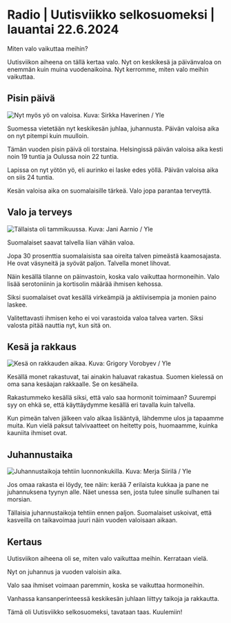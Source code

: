 # Radio \| Uutisviikko selkosuomeksi \| lauantai 22.6.2024

Miten valo vaikuttaa meihin?

Uutisviikon aiheena on tällä kertaa valo. Nyt on keskikesä ja päivänvaloa on enemmän kuin muina vuodenaikoina. Nyt kerromme, miten valo meihin vaikuttaa.

## Pisin päivä

![Nyt myös yö on valoisa. Kuva: Sirkka Haverinen / Yle](https://images.cdn.yle.fi/image/upload/c_crop,h_2250,w_4000,x_0,y_375/ar_1.7777777777777777,c_fill,g_faces,h_431,w_767/dpr_1.0/q_auto:eco/f_auto/fl_lossy/v1667551688/39-10294326364cfc9d43ac)

Suomessa vietetään nyt keskikesän juhlaa, juhannusta. Päivän valoisa aika on nyt pitempi kuin muulloin.

Tämän vuoden pisin päivä oli torstaina. Helsingissä päivän valoisa aika kesti noin 19 tuntia ja Oulussa noin 22 tuntia.

Lapissa on nyt yötön yö, eli aurinko ei laske edes yöllä. Päivän valoisa aika on siis 24 tuntia.

Kesän valoisa aika on suomalaisille tärkeä. Valo jopa parantaa terveyttä.

## Valo ja terveys

![Tällaista oli tammikuussa. Kuva: Jani Aarnio / Yle](https://images.cdn.yle.fi/image/upload/c_crop,h_3375,w_6000,x_0,y_258/ar_1.7777777777777777,c_fill,g_faces,h_431,w_767/dpr_1.0/q_auto:eco/f_auto/fl_lossy/v1704535031/39-12242226599239ba5465)

Suomalaiset saavat talvella liian vähän valoa.

Jopa 30 prosenttia suomalaisista saa oireita talven pimeästä kaamosajasta. He ovat väsyneitä ja syövät paljon. Talvella monet lihovat.

Näin kesällä tilanne on päinvastoin, koska valo vaikuttaa hormoneihin. Valo lisää serotoniinin ja kortisolin määrää ihmisen kehossa.

Siksi suomalaiset ovat kesällä virkeämpiä ja aktiivisempia ja monien paino laskee.

Valitettavasti ihmisen keho ei voi varastoida valoa talvea varten. Siksi valosta pitää nauttia nyt, kun sitä on.

## Kesä ja rakkaus

![Kesä on rakkauden aikaa. Kuva: Grigory Vorobyev / Yle](https://images.cdn.yle.fi/image/upload/c_crop,h_3151,w_5602,x_7,y_593/ar_1.7777777777777777,c_fill,g_faces,h_431,w_767/dpr_1.0/q_auto:eco/f_auto/fl_lossy/v1717324036/39-1295217665c4776c4174)

Kesällä monet rakastuvat, tai ainakin haluavat rakastua. Suomen kielessä on oma sana kesäajan rakkaalle. Se on kesäheila.

Rakastummeko kesällä siksi, että valo saa hormonit toimimaan? Suurempi syy on ehkä se, että käyttäydymme kesällä eri tavalla kuin talvella.

Kun pimeän talven jälkeen valo alkaa lisääntyä, lähdemme ulos ja tapaamme muita. Kun vielä paksut talvivaatteet on heitetty pois, huomaamme, kuinka kauniita ihmiset ovat.

## Juhannustaika

![Juhannustaikoja tehtiin luonnonkukilla. Kuva: Merja Siirilä / Yle](https://images.cdn.yle.fi/image/upload/c_crop,h_1836,w_3264,x_0,y_138/ar_1.7777777777777777,c_fill,g_faces,h_431,w_767/dpr_1.0/q_auto:eco/f_auto/fl_lossy/v1559592326/39-5677955cf57d1d1485e)

Jos omaa rakasta ei löydy, tee näin: kerää 7 erilaista kukkaa ja pane ne juhannuksena tyynyn alle. Näet unessa sen, josta tulee sinulle sulhanen tai morsian.

Tällaisia juhannustaikoja tehtiin ennen paljon. Suomalaiset uskoivat, että kasveilla on taikavoimaa juuri näin vuoden valoisaan aikaan.

## Kertaus

Uutisviikon aiheena oli se, miten valo vaikuttaa meihin. Kerrataan vielä.

Nyt on juhannus ja vuoden valoisin aika.

Valo saa ihmiset voimaan paremmin, koska se vaikuttaa hormoneihin.

Vanhassa kansanperinteessä keskikesän juhlaan liittyy taikoja ja rakkautta.

Tämä oli Uutisviikko selkosuomeksi, tavataan taas. Kuulemiin!


